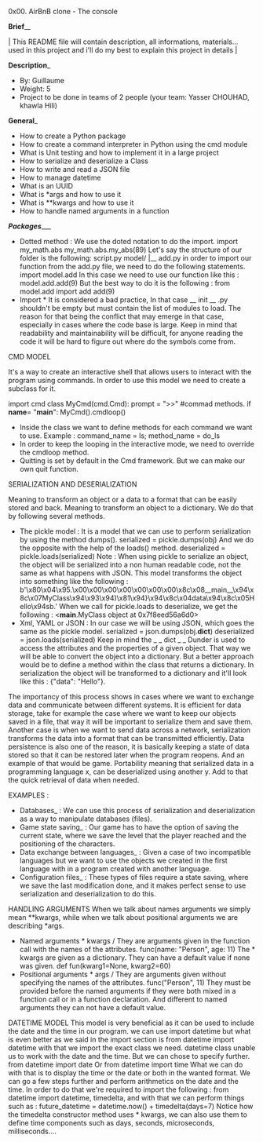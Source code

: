 0x00. AirBnB clone - The console

__________Brief____________

| This README file will contain description, all informations, materials...
used in this project and i'll do my best to explain this project in details |

______________Description_______________

- By: Guillaume
- Weight: 5
- Project to be done in teams of 2 people (your team: Yasser CHOUHAD, khawla Hili)

______________General_______________

- How to create a Python package
- How to create a command interpreter in Python using the cmd module
- What is Unit testing and how to implement it in a large project
- How to serialize and deserialize a Class
- How to write and read a JSON file
- How to manage datetime
- What is an UUID
- What is *args and how to use it
- What is **kwargs and how to use it
- How to handle named arguments in a function

_______________Packages__________________

- Dotted method :
We use the doted notation to do the import.
import my_math.abs
my_math.abs.my_abs(89)
Let's say the structure of our folder is the following: script.py
model/
|__ add.py
in order to import our function from the add.py file, we need to do the following statements. import model.add In this case we need to use our function like this :
model.add.add(9)
But the best way to do it is the following :
from model.add import add add(9)
- Import *   It is considered a bad practice, In that case __ init __ .py shouldn't be empty but must contain the list of modules to load.
The reason for that being the conflict that may emerge in that case, especially in cases where the code base is large. Keep in mind that readability and maintainability will be difficult, for anyone reading the code it will be hard to figure out where do the symbols come from.


CMD MODEL

It's a way to create an interactive shell that allows users to interact with the program using commands. In order to use this model we need to create a subclass for it.

import cmd
class MyCmd(cmd.Cmd):
	prompt = ">>"
	#commad methods.
if __name__= "__main__":
	MyCmd().cmdloop()

- Inside the class we want to define methods for each command we want to use.
Example : command_name = ls;   method_name = do_ls
- In order to keep the looping in the interactive mode, we need to override the cmdloop method.
- Quitting is set by default in the Cmd framework. But we can make our own quit function.

SERIALIZATION AND DESERIALIZATION

Meaning to transform an object or a data to a format that can be easily stored and back. Meaning to transform an object to a dictionary. We do that by following several methods.

- The pickle model :
It is a model that we can use to perform serialization by using the method dumps().
serialized = pickle.dumps(obj)
And we do the opposite with the help of the loads() method.
deserialized = pickle.loads(serialized)
Note : When using pickle to serialize an object, the object will be serialized into a non human readable code, not the same as what happens with JSON. This model transforms the object into something like the following : b'\x80\x04\x95.\x00\x00\x00\x00\x00\x00\x00\x8c\x08__main__\x94\x8c\x07MyClass\x94\x93\x94)\x81\x94}\x94\x8c\x04data\x94\x8c\x05Hello\x94sb.'
When we call for pickle.loads to deserialize, we get the following :
<__main__.MyClass object at 0x7f8eed56a6d0>
- Xml, YAML or JSON :
In our case we will be using JSON, which goes the same as the pickle model. serialized = json.dumps(obj.__dict__) deserialized = json.loads(serialized) Keep in mind the _ _ dict _ _ Dunder is used to access the attributes and the properties of a given object. That way we will be able to convert the object into a dictionary. But a better approach would be to define a method within the class that returns a dictionary. In serialization the object will be transformed to a dictionary and it'll look like this : {"data": "Hello"}.

The importancy of this process shows in cases where we want to exchange data and communicate between different systems.
It is efficient for data storage, take for example the case where we want to keep our objects saved in a file, that way it will be important to serialize them and save them.
Another case is when we want to send data across a network, serialization transforms the data into a format that can be transmitted efficiently.
Data persistence is also one of the reason, it is basically keeping a state of data stored so that it can be restored later when the program reopens. And an example of that would be game.
Portability meaning that serialized data in a programming language x, can be deserialized using another y.
Add to that the quick retrieval of data when needed.

EXAMPLES :

- Databases_ : We can use this process of serialization and deserialization as a way to manipulate databases (files).
- Game state saving_ : Our game has to have the option of saving the current state, where we save the level that the player reached and the positioning of the characters.
- Data exchange between languages_ : Given a case of two incompatible languages but we want to use the objects we created in the first language with in a program created with another language.
- Configuration files_ : These types of files require a state saving, where we save the last modification done, and it makes perfect sense to use serialization and deserialization to do this.

HANDLING ARGUMENTS
When we talk about names arguments we simply mean **kwargs, while when we talk about positional arguments we are describing *args.

- Named arguments * kwargs / They are arguments given in the function call with the names of the attributes.
func(name: "Person", age: 11)
The * kwargs are given as a dictionary. They can have a default value if none was given.
def fun(kwarg1=None, kwarg2=60)
- Positional arguments * args / They are arguments given without specifying the names of the attributes. func("Person", 11) They must be provided before the named arguments if they were both mixed in a function call or in a function declaration. And different to named arguments they can not have a default value.

DATETIME MODEL
This model is very beneficial as it can be used to include the date and the time in our program. we can use import datetime but what is even better as we said in the import section is from datetime import datetime with that we import the exact class we need. datetime class unable us to work with the date and the time. But we can chose to specify further.
from datetime import date Or from datetime import time
What we can do with that is to display the time or the date or both in the wanted format. We can go a few steps further and perform arithmetics on the date and the time. In order to do that we're required to import the following :
from datetime import datetime, timedelta, and with that we can perform things such as :
future_datetime = datetime.now() + timedelta(days=7)
Notice how the timedelta constructor method uses * kwargs, we can also use them to define time components such as days, seconds, microseconds, milliseconds....